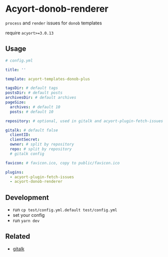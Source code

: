 # Acyort-donob-renderer

`process` and `render` issues for `donob` templates

require `acyort>=3.0.13`

## Usage

```yaml
# config.yml

title: ''

template: acyort-templates-donob-plus

tagsDir: # default tags
postsDir: # default posts
archivesDir: # default archives
pageSize:
  archives: # default 10
  posts: # default 10

repository: # optional, used in gitalk and acyort-plugin-fetch-issues

gitalk: # default false
  clientID:
  clientSecret:
  owner: # split by repository
  repo: # split by repository
  # gitalk config

favicon: # favicon.ico, copy to public/favicon.ico

plugins:
  - acyort-plugin-fetch-issues
  - acyort-donob-renderer

```

## Development

- run `cp test/config.yml.default test/config.yml`
- set your config
- run `yarn dev`


## Related

- [gitalk](https://github.com/gitalk/gitalk)
